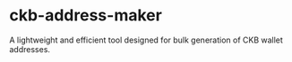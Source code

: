 # ckb-address-maker
A lightweight and efficient tool designed for bulk generation of CKB wallet addresses.
